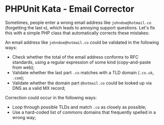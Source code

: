 # PHPUnit Kata - Email Corrector
Sometimes, people enter a wrong email address like `johndoe@hotmail.co` (forgetting the last `m`), which leads to annoying support questions. Let's fix this with a simple PHP class that automatically corrects these mistakes:

An email address like `johndoe@hotmail.co` could be validated in the following ways:

- Check whether the total of the email address conforms to RFC standards, using a regular expression of some kind (copy-and-paste from web);
- Validate whether the last part `.co` matches with a TLD domain (`.co.uk`, `.com`);
- Validate whether the domain part `@hotmail.co` could be looked up via DNS as a valid MX record;

Correction could occur in the following ways:

- Loop through possible TLDs and match `.co` as closely as possible;
- Use a hard-coded list of commons domains that frequently spelled in a wrong way; 